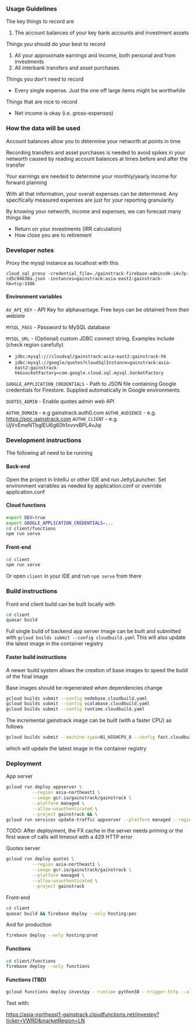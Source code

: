 ### Usage Guidelines

The key things to record are
1. The account balances of your key bank accounts and investment assets

Things you should do your best to record
1. All your approximate earnings and income, both personal and from investments
2. All interbank transfers and asset purchases

Things you don't need to record
- Every single expense. Just the one off large items might be worthwhile

Things that are nice to record
- Net income is okay (i.e. gross-expenses)

### How the data will be used
Account balances allow you to determine your networth at points in time

Recording transfers and asset purchases is needed to avoid spikes in your networth caused by reading account balances at times before and after the transfer

Your earnings are needed to determine your monthly/yearly income for forward planning

With all that information, your overall expenses can be determined. Any specifically measured expenses are just for your reporting granularity

By knowing your networth, income and expenses, we can forecast many things like
* Return on your investments (IRR calculation)
* How close you are to retirement

### Developer notes

Proxy the mysql instance as localhost with this

`cloud_sql_proxy -credential_file=./gainstrack-firebase-adminsdk-i4v7p-cd5c94630a.json -instances=gainstrack:asia-east2:gainstrack-hk=tcp:3306`

#### Environment variables
`AV_API_KEY` - API Key for alphavantage. Free keys can be obtained from their webiste

`MYSQL_PASS` - Password to MySQL database

`MYSQL_URL` - (Optional) custom JDBC connect string. Examples include (check region carefully)
- `jdbc:mysql:///cloudsql/gainstrack:asia-east2:gainstrack-hk`
- `jdbc:mysql://google/quotes?cloudSqlInstance=gainstrack:asia-east2:gainstrack-hk&socketFactory=com.google.cloud.sql.mysql.SocketFactory`

`GOOGLE_APPLICATION_CREDENTIALS` - Path to JSON file containing Google credentials for Firestore. Supplied automatically in Google environments

`QUOTES_ADMIN` - Enable quotes admin web API

`AUTH0_DOMAIN` - e.g gainstrack.auth0.com
`AUTH0_AUDIENCE` - e.g. https://poc.gainstrack.com
`AUTH0_CLIENT` - e.g. UjVvEmeNTbgIEU6g60h1xvvvBPL4vJqi

### Development instructions
The following all need to be running
#### Back-end
Open the project in IntelliJ or other IDE and run JettyLauncher. Set environment variables as needed by application.conf or override application.conf

#### Cloud functions
```bash
export DEV=true
export GOOGLE_APPLICATION_CREDENTIALS=...
cd client/functions
npm run serve
```

#### Front-end
```bash
cd client
npm run serve
```
Or open `client` in your IDE and run `npm serve` from there


### Build instructions

Front end client build can be built locally with
```bash
cd client
quasar build
```


Full single build of backend app server image can be built and submitted with
`gcloud builds submit --config cloudbuild.yaml`
This will also update the latest image in the container registry

#### Faster build instructions
A newer build system allows the creation of base images to speed the build of the final image

Base images should be regenerated when dependencies change
```bash
gcloud builds submit --config nodebase.cloudbuild.yaml
gcloud builds submit --config scalabase.cloudbuild.yaml
gcloud builds submit --config runtime.cloudbuild.yaml
```

The incremental gainstrack image can be built (with a faster CPU) as follows
```bash
gcloud builds submit --machine-type=N1_HIGHCPU_8 --config fast.cloudbuild.yaml
```
which will update the latest image in the container registry

### Deployment

App server
```bash
gcloud run deploy appserver \
          --region asia-northeast1 \
          --image gcr.io/gainstrack/gainstrack \
          --platform managed \
          --allow-unauthenticated \
          --project gainstrack && \
gcloud run services update-traffic appserver --platform managed --region asia-northeast1 --to-latest
```
TODO: After deployment, the FX cache in the server needs priming or the first wave of calls will timeout with a 429 HTTP error

Quotes server
```bash
gcloud run deploy quotes \
          --region asia-northeast1 \
          --image gcr.io/gainstrack/gainstrack \
          --platform managed \
          --allow-unauthenticated \
          --project gainstrack
```
Front-end
```bash
cd client
quasar build && firebase deploy --only hosting:poc
```
And for production
```bash
firebase deploy --only hosting:prod
```

#### Functions
```bash
cd client/functions
firebase deploy --only functions
```

#### Functions (TBD)
```bash
gcloud functions deploy investpy --runtime python38 --trigger-http --allow-unauthenticated --region=asia-northeast1
```
Test with:

https://asia-northeast1-gainstrack.cloudfunctions.net/investpy?ticker=VWRD&marketRegion=LN